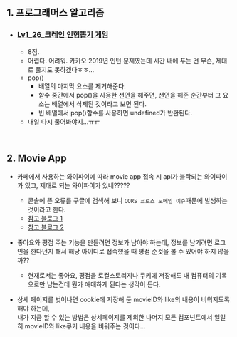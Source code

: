 ## 1. 프로그래머스 알고리즘

- ### [Lv1_26_크레인 인형뽑기 게임](https://github.com/EunJaePark/algorithm/blob/master/Lv1_26_%ED%81%AC%EB%A0%88%EC%9D%B8%20%EC%9D%B8%ED%98%95%EB%BD%91%EA%B8%B0%20%EA%B2%8C%EC%9E%84.md)
  - 8점.
  - 어렵다. 어려워. 카카오 2019년 인턴 문제였는데 시간 내에 푸는 건 무슨, 제대로 풀지도 못하겠다ㅎㅎ...
  - pop()
    - 배열의 마지막 요소를 제거해준다.
    - 함수 중간에서 pop()을 사용한 선언을 해주면, 선언을 해준 순간부터 그 요소는 배열에서 삭제된 것이라고 보면 된다.
    - 빈 배열에서 pop()함수를 사용하면 undefined가 반환된다.
  - 내일 다시 풀어봐야지...ㅠㅠ

<br/>

## 2. Movie App
- 카페에서 사용하는 와이파이에 따라 movie app 접속 시 api가 블락되는 와이파이가 있고, 제대로 되는 와이파이가 있네?????
  - 콘솔에 뜬 오류를 구글에 검색해 보니 ```CORS 크로스 도메인 이슈```때문에 발생하는 것이라고 한다. 
  - [참고 블로그 1](https://ooz.co.kr/232)
  - [참고 블로그 2](https://velog.io/@takeknowledge/%EB%A1%9C%EC%BB%AC%EC%97%90%EC%84%9C-CORS-policy-%EA%B4%80%EB%A0%A8-%EC%97%90%EB%9F%AC%EA%B0%80-%EB%B0%9C%EC%83%9D%ED%95%98%EB%8A%94-%EC%9D%B4%EC%9C%A0-3gk4gyhreu)

- 좋아요와 평점 주는 기능을 만들려면 정보가 남아야 하는데, 정보를 남기려면 로그인을 한다던지 해서 해당 아이디로 접속했을 때 평점 준것을 볼 수 있어야 하지 않을까??
  - 현재로서는 좋아요, 평점을 로컬스토리지나 쿠키에 저장해도 내 컴퓨터의 기록으로만 남는건데 뭔가 애매하게 된다는 생각이 든다.

- 상세 페이지를 벗어나면 cookie에 저장해 둔 movieID와 like의 내용이 비워지도록 해야 하는데,     
  내가 지금 할 수 있는 방법은 상세페이지를 제외한 나머지 모든 컴포넌트에서 일일히 movieID와 like쿠키 내용을 비워주는 것이다...
